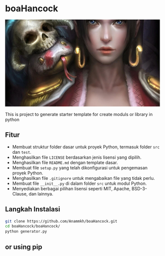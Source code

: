 # boaHancock
![Logo](.github/boa.jpg)

This is project to generate starter template for create moduls or library in python

## Fitur

- Membuat struktur folder dasar untuk proyek Python, termasuk folder `src` dan `test`.
- Menghasilkan file `LICENSE` berdasarkan jenis lisensi yang dipilih.
- Menghasilkan file `README.md` dengan template dasar.
- Membuat file `setup.py` yang telah dikonfigurasi untuk pengemasan proyek Python.
- Menghasilkan file `.gitignore` untuk mengabaikan file yang tidak perlu.
- Membuat file `__init__.py` di dalam folder `src` untuk modul Python.
- Menyediakan berbagai pilihan lisensi seperti MIT, Apache, BSD-3-Clause, dan lainnya.

## Langkah Instalasi
```bash
git clone https://github.com/Anammkh/boaHancock.git
cd boaHancock/boaHancock/
python generator.py
```
## or using pip
```

```

## 
